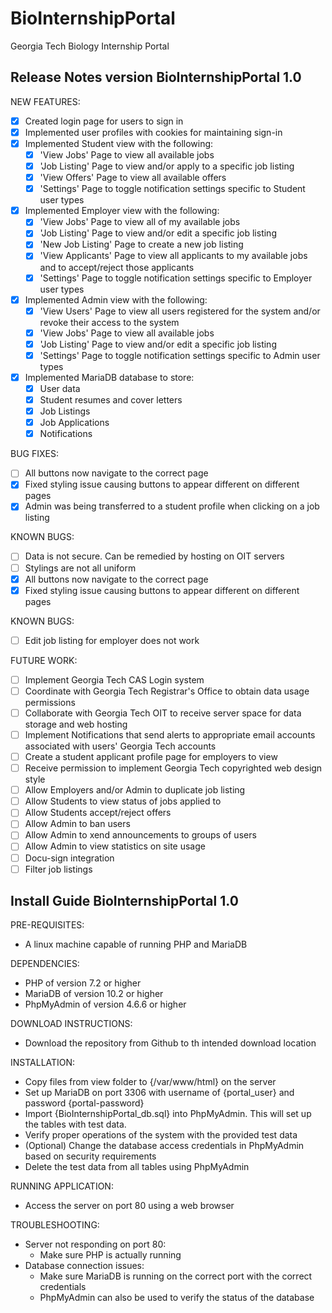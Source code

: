 # BioInternshipPortal
Georgia Tech Biology Internship Portal

## Release Notes version BioInternshipPortal 1.0 ##
NEW FEATURES:
- [x] Created login page for users to sign in
- [x] Implemented user profiles with cookies for maintaining sign-in
- [x] Implemented Student view with the following:
	- [x] 'View Jobs' Page to view all available jobs
	- [x] 'Job Listing' Page to view and/or apply to a specific job listing
	- [x] 'View Offers' Page to view all available offers
	- [x] 'Settings' Page to toggle notification settings specific to Student user types
- [x] Implemented Employer view with the following:
	- [x] 'View Jobs' Page to view all of my available jobs
	- [x] 'Job Listing' Page to view and/or edit a specific job listing
	- [x] 'New Job Listing' Page to create a new job listing
	- [x] 'View Applicants' Page to view all applicants to my available jobs and to accept/reject those applicants
	- [x] 'Settings' Page to toggle notification settings specific to Employer user types
- [x] Implemented Admin view with the following:
	- [x] 'View Users' Page to view all users registered for the system and/or revoke their access to the system
	- [x] 'View Jobs' Page to view all available jobs
	- [x] 'Job Listing' Page to view and/or edit a specific job listing
	- [x] 'Settings' Page to toggle notification settings specific to Admin user types
- [x] Implemented MariaDB database to store:
	- [x] User data
	- [x] Student resumes and cover letters
	- [x] Job Listings
	- [x] Job Applications
	- [x] Notifications

BUG FIXES:
- [ ] All buttons now navigate to the correct page
- [x] Fixed styling issue causing buttons to appear different on different pages
- [x] Admin was being transferred to a student profile when clicking on a job listing

KNOWN BUGS:
- [ ] Data is not secure. Can be remedied by hosting on OIT servers
- [ ] Stylings are not all uniform
- [x] All buttons now navigate to the correct page
- [x] Fixed styling issue causing buttons to appear different on different pages

KNOWN BUGS:
- [ ] Edit job listing for employer does not work

FUTURE WORK:
- [ ] Implement Georgia Tech CAS Login system
- [ ] Coordinate with Georgia Tech Registrar's Office to obtain data usage permissions
- [ ] Collaborate with Georgia Tech OIT to receive server space for data storage and web hosting
- [ ] Implement Notifications that send alerts to appropriate email accounts associated with users' Georgia Tech accounts
- [ ] Create a student applicant profile page for employers to view
- [ ] Receive permission to implement Georgia Tech copyrighted web design style
- [ ] Allow Employers and/or Admin to duplicate job listing
- [ ] Allow Students to view status of jobs applied to
- [ ] Allow Students accept/reject offers
- [ ] Allow Admin to ban users
- [ ] Allow Admin to xend announcements to groups of users
- [ ] Allow Admin to view statistics on site usage
- [ ] Docu-sign integration
- [ ] Filter job listings

## Install Guide BioInternshipPortal 1.0 ##
PRE-REQUISITES:
* A linux machine capable of running PHP and MariaDB

DEPENDENCIES:
* PHP of version 7.2 or higher
* MariaDB of version 10.2 or higher
* PhpMyAdmin of version 4.6.6 or higher

DOWNLOAD INSTRUCTIONS:
* Download the repository from Github to th intended download location

INSTALLATION:
* Copy files from view folder to {/var/www/html} on the server
* Set up MariaDB on port 3306 with username of {portal_user} and password {portal-password}
* Import {BioInternshipPortal_db.sql} into PhpMyAdmin. This will set up the tables with test data.
* Verify proper operations of the system with the provided test data
* (Optional) Change the database access credentials in PhpMyAdmin based on security requirements
* Delete the test data from all tables using PhpMyAdmin

RUNNING APPLICATION:
* Access the server on port 80 using a web browser

TROUBLESHOOTING:
* Server not responding on port 80:
	* Make sure PHP is actually running
* Database connection issues:
	* Make sure MariaDB is running on the correct port with the correct credentials
	* PhpMyAdmin can also be used to verify the status of the database

